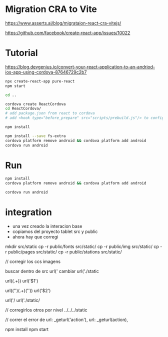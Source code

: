 # Migration CRA to Vite
https://www.asserts.ai/blog/migrataion-react-cra-vitejs/

https://github.com/facebook/create-react-app/issues/10022

# Tutorial
https://blog.devgenius.io/convert-your-react-application-to-an-andriod-ios-app-using-cordova-87646729c2b7

```bash
npx create-react-app pure-react
npm start 

cd ..

cordova create ReactCordova
cd ReactCordova/
# add package.json from react to cordova 
# add <hook type="before_prepare" src="scripts/prebuild.js"/> to config.xml

npm install 

npm install --save fs-extra
cordova platform remove android && cordova platform add android 
cordova run android
```

# Run

```bash
npm install 
cordova platform remove android && cordova platform add android

cordova run android
```

# integration
- una vez creado la interacion base
- copiamos del proyecto tablet src y public 
- ahora hay que corregi

mkdir src/static
cp -r public/fonts src/static/
cp -r public/img src/static/
cp -r public/pages src/static/
cp -r public/stations src/static/

// corregir los ccs imagens

buscar  dentro de src
    url('
cambiar
    url('./static

url\((.+)\)
url('$1')

url\(('')(.+)('')\)
url('$2')

url('/
url('./static/

// corregirlos otros por nivel 
../../../static

// correr el error de 
url: _geturl('action'),
url: _geturl(action),

npm install
npm start